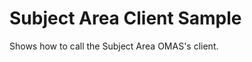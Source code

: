 <!-- SPDX-License-Identifier: CC-BY-4.0 -->
<!-- Copyright Contributors to the Egeria project. -->

# Subject Area Client Sample

Shows how to call the Subject Area OMAS's client.